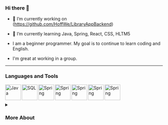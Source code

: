 ### Hi there 👋

- 🔭 I’m currently working on (https://github.com/HoffWe/LibraryAppBackend)

- 🌱 I’m currently learning Java, Spring, React, CSS, HLTM5

- I am a beginner programmer. My goal is to continue to learn coding and English. 
- I'm great at working in a group.
---

### Languages and Tools


<img align="left" alt="Java" width="50px" padding-right="10px" src="https://cdn.jsdelivr.net/gh/devicons/devicon/icons/java/java-original.svg" />
<img align="left" alt="SQL" width="50px" padding-right="10px" src="https://cdn.jsdelivr.net/gh/devicons/devicon/icons/spring/spring-original.svg" />
<img align="left" alt="Spring" width="50px" padding-right="10px" src="https://cdn.jsdelivr.net/gh/devicons/devicon/icons/mysql/mysql-plain.svg" />
<img align="left" alt="Spring" width="50px" padding-right="10px" src="https://cdn.jsdelivr.net/gh/devicons/devicon/icons/css3/css3-original.svg" />
<img align="left" alt="Spring" width="50px" padding-right="10px" src="https://cdn.jsdelivr.net/gh/devicons/devicon/icons/html5/html5-original.svg" />
<img align="left" alt="Spring" width="50px" padding-right="10px" src="https://cdn.jsdelivr.net/gh/devicons/devicon/icons/react/react-original.svg" />
<img align="left" alt="Spring" width="50px" padding-right="10px" src="https://cdn.jsdelivr.net/gh/devicons/devicon/icons/intellij/intellij-plain.svg" /></br>

#

<details>
<summary><h3>More About</summary></h3>
 
  :books: I love reading books not only abut coding. One of the many books I have read is "Humans"(by Tom Phillips).
  
  :sunrise_over_mountains: I also really enjoy trips to the mountains. I hope to visit all the mountain ranges in Poland.
  
</details>
          
<!--
**MonikaMisiurek/MonikaMisiurek** is a ✨ _special_ ✨ repository because its `README.md` (this file) appears on your GitHub profile.

Here are some ideas to get you started:

- 🔭 I’m currently working on ...
- 🌱 I’m currently learning ...
- 👯 I’m looking to collaborate on ...
- 🤔 I’m looking for help with ...
- 💬 Ask me about ...
- 📫 How to reach me: ...
- 😄 Pronouns: ...
- ⚡ Fun fact: ...
-->
